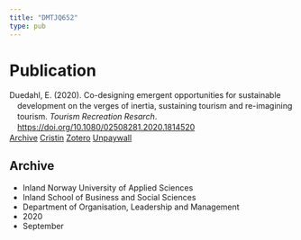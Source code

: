 ```yaml
---
title: "DMTJQ652"
type: pub
---
```

<h1>Publication</h1>
<article id="csl-bib-container-DMTJQ652" class="csl-bib-container">
  <div class="csl-bib-body" style="line-height: 1.35; padding-left: 1em; text-indent:-1em;">
  <div class="csl-entry">Duedahl, E. (2020). Co-designing emergent opportunities for sustainable development on the verges of inertia, sustaining tourism and re-imagining tourism. <i>Tourism Recreation Resarch</i>. <a href="https://doi.org/10.1080/02508281.2020.1814520">https://doi.org/10.1080/02508281.2020.1814520</a></div>
</div>
  <div class="csl-bib-buttons">
    <a href="#taxonomy-article-DMTJQ652" class="csl-bib-button">Archive</a>
    <a href alt="Cristin URL" class="csl-bib-button">Cristin</a>
    <a href alt="Zotero URL" class="csl-bib-button">Zotero</a>
    <a href="https://www.tandfonline.com/doi/pdf/10.1080/02508281.2020.1814520?needAccess=true" class="csl-bib-button">Unpaywall</a>
  </div>
  <div id="csl-bib-meta-container-DMTJQ652"></div>
</article>
<div id="csl-bib-meta-DMTJQ652" class="csl-bib-meta">
  <article id="taxonomy-article-DMTJQ652" class="taxonomy-article">
    <h1>Archive</h1>
    <ul>
      <li>Inland Norway University of Applied Sciences</li>
      <li>Inland School of Business and Social Sciences</li>
      <li>Department of Organisation, Leadership and Management</li>
      <li>2020</li>
      <li>September</li>
    </ul>
  </article>
</div>
